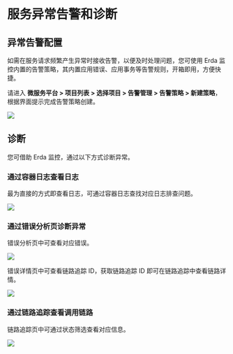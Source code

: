 # 服务异常告警和诊断

## 异常告警配置

如需在服务请求频繁产生异常时接收告警，以便及时处理问题，您可使用 Erda 监控内置的告警策略，其内置应用错误、应用事务等告警规则，开箱即用，方便快捷。

请进入 **微服务平台 > 项目列表 > 选择项目 > 告警管理 > 告警策略 > 新建策略**，根据界面提示完成告警策略创建。

![](http://terminus-paas.oss-cn-hangzhou.aliyuncs.com/paas-doc/2022/01/29/ca6e8b00-3c9f-475c-9f33-eb68815ea2ae.png)

## 诊断

您可借助 Erda 监控，通过以下方式诊断异常。

### 通过容器日志查看日志

最为直接的方式即查看日志，可通过容器日志查找对应日志排查问题。

![](http://terminus-paas.oss-cn-hangzhou.aliyuncs.com/paas-doc/2022/01/29/2229aa62-1f1c-4aa0-996a-175eb1fd1482.png)

### 通过错误分析页诊断异常

错误分析页中可查看对应错误。

![](http://terminus-paas.oss-cn-hangzhou.aliyuncs.com/paas-doc/2022/01/29/f6400c64-f874-4c7d-8ae0-83d84da11745.png)

错误详情页中可查看链路追踪 ID，获取链路追踪 ID 即可在链路追踪中查看链路详情。

![](http://terminus-paas.oss-cn-hangzhou.aliyuncs.com/paas-doc/2022/01/29/ba93a58f-c644-4407-bd2e-78cade4aea90.png)

### 通过链路追踪查看调用链路

链路追踪页中可通过状态筛选查看对应信息。

![](http://terminus-paas.oss-cn-hangzhou.aliyuncs.com/paas-doc/2022/01/29/b6bcc3a6-89c1-4b65-bb84-b7d56ef1ed6d.png)
